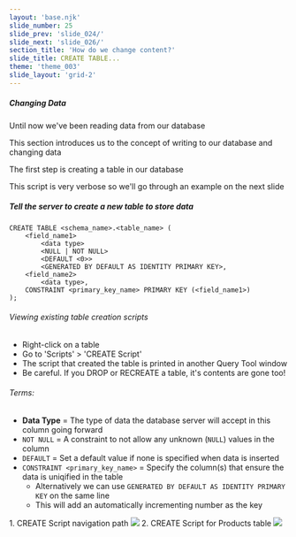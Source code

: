 ```yaml
---
layout: 'base.njk'
slide_number: 25
slide_prev: 'slide_024/'
slide_next: 'slide_026/'
section_title: 'How do we change content?'
slide_title: CREATE TABLE...
theme: 'theme_003'
slide_layout: 'grid-2'
---
```


<section class="slide__text">

##### Changing Data
Until now we've been reading data from our database

This section introduces us to the concept of writing to our database and changing data

The first step is creating a table in our database

This script is very verbose so we'll go through an example on the next slide

##### Tell the server to create a new table to store data
```
CREATE TABLE <schema_name>.<table_name> (
    <field_name1>
        <data type>
        <NULL | NOT NULL>
        <DEFAULT <0>>
        <GENERATED BY DEFAULT AS IDENTITY PRIMARY KEY>,
    <field_name2>
        <data type>,
    CONSTRAINT <primary_key_name> PRIMARY KEY (<field_name1>)
);
```

###### Viewing existing table creation scripts
- Right-click on a table
- Go to 'Scripts' > 'CREATE Script'
- The script that created the table is printed in another Query Tool window
- <div class="warning">Be careful. If you DROP or RECREATE a table, it's contents are gone too!</div>


###### Terms:
- **Data Type** = The type of data the database server will accept in this column going forward
- `NOT NULL` = A constraint to not allow any unknown (`NULL`) values in the column
- `DEFAULT` = Set a default value if none is specified when data is inserted
- `CONSTRAINT <primary_key_name>` = Specify the column(s) that ensure the data is uniqified in the table
    - Alternatively we can use `GENERATED BY DEFAULT AS IDENTITY PRIMARY KEY` on the same line
    - This will add an automatically incrementing number as the key

</section>

<section class="slide__images">
<caption>1. CREATE Script navigation path</caption>
<img src="{{ '../../images/003_CREATE_Navigate_To.png' | url }}" />
<caption>2. CREATE Script for Products table</caption>
<img src="{{ '../../images/003_CREATE_Product_Table.png' | url }}" />


</section>
